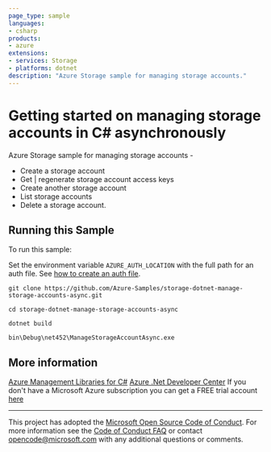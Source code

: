 ```yaml
---
page_type: sample
languages:
- csharp
products:
- azure
extensions:
- services: Storage
- platforms: dotnet
description: "Azure Storage sample for managing storage accounts."
---
```


# Getting started on managing storage accounts in C# asynchronously #

 Azure Storage sample for managing storage accounts -
  - Create a storage account
  - Get | regenerate storage account access keys
  - Create another storage account
  - List storage accounts
  - Delete a storage account.


## Running this Sample ##

To run this sample:

Set the environment variable `AZURE_AUTH_LOCATION` with the full path for an auth file. See [how to create an auth file](https://github.com/Azure/azure-libraries-for-net/blob/master/AUTH.md).

    git clone https://github.com/Azure-Samples/storage-dotnet-manage-storage-accounts-async.git

    cd storage-dotnet-manage-storage-accounts-async

    dotnet build

    bin\Debug\net452\ManageStorageAccountAsync.exe

## More information ##

[Azure Management Libraries for C#](https://github.com/Azure/azure-sdk-for-net/tree/Fluent)
[Azure .Net Developer Center](https://azure.microsoft.com/en-us/develop/net/)
If you don't have a Microsoft Azure subscription you can get a FREE trial account [here](http://go.microsoft.com/fwlink/?LinkId=330212)

---

This project has adopted the [Microsoft Open Source Code of Conduct](https://opensource.microsoft.com/codeofconduct/). For more information see the [Code of Conduct FAQ](https://opensource.microsoft.com/codeofconduct/faq/) or contact [opencode@microsoft.com](mailto:opencode@microsoft.com) with any additional questions or comments.
